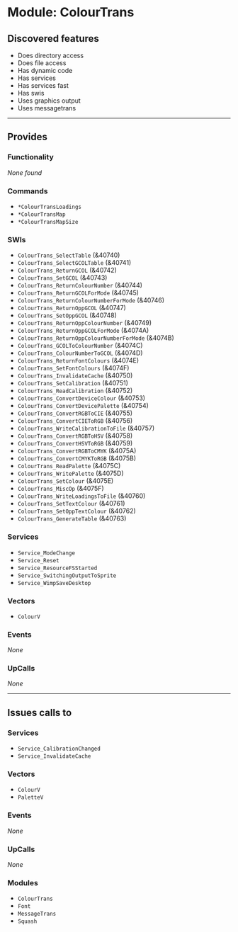 # Module: ColourTrans

## Discovered features


* Does directory access
* Does file access
* Has dynamic code
* Has services
* Has services fast
* Has swis
* Uses graphics output
* Uses messagetrans

---

## Provides

### Functionality


*None found*

### Commands


* `*ColourTransLoadings`
* `*ColourTransMap`
* `*ColourTransMapSize`


### SWIs


* `ColourTrans_SelectTable` (&40740)
* `ColourTrans_SelectGCOLTable` (&40741)
* `ColourTrans_ReturnGCOL` (&40742)
* `ColourTrans_SetGCOL` (&40743)
* `ColourTrans_ReturnColourNumber` (&40744)
* `ColourTrans_ReturnGCOLForMode` (&40745)
* `ColourTrans_ReturnColourNumberForMode` (&40746)
* `ColourTrans_ReturnOppGCOL` (&40747)
* `ColourTrans_SetOppGCOL` (&40748)
* `ColourTrans_ReturnOppColourNumber` (&40749)
* `ColourTrans_ReturnOppGCOLForMode` (&4074A)
* `ColourTrans_ReturnOppColourNumberForMode` (&4074B)
* `ColourTrans_GCOLToColourNumber` (&4074C)
* `ColourTrans_ColourNumberToGCOL` (&4074D)
* `ColourTrans_ReturnFontColours` (&4074E)
* `ColourTrans_SetFontColours` (&4074F)
* `ColourTrans_InvalidateCache` (&40750)
* `ColourTrans_SetCalibration` (&40751)
* `ColourTrans_ReadCalibration` (&40752)
* `ColourTrans_ConvertDeviceColour` (&40753)
* `ColourTrans_ConvertDevicePalette` (&40754)
* `ColourTrans_ConvertRGBToCIE` (&40755)
* `ColourTrans_ConvertCIEToRGB` (&40756)
* `ColourTrans_WriteCalibrationToFile` (&40757)
* `ColourTrans_ConvertRGBToHSV` (&40758)
* `ColourTrans_ConvertHSVToRGB` (&40759)
* `ColourTrans_ConvertRGBToCMYK` (&4075A)
* `ColourTrans_ConvertCMYKToRGB` (&4075B)
* `ColourTrans_ReadPalette` (&4075C)
* `ColourTrans_WritePalette` (&4075D)
* `ColourTrans_SetColour` (&4075E)
* `ColourTrans_MiscOp` (&4075F)
* `ColourTrans_WriteLoadingsToFile` (&40760)
* `ColourTrans_SetTextColour` (&40761)
* `ColourTrans_SetOppTextColour` (&40762)
* `ColourTrans_GenerateTable` (&40763)


### Services


* `Service_ModeChange`
* `Service_Reset`
* `Service_ResourceFSStarted`
* `Service_SwitchingOutputToSprite`
* `Service_WimpSaveDesktop`


### Vectors


* `ColourV`


### Events


*None*


### UpCalls


*None*


---

## Issues calls to

### Services


* `Service_CalibrationChanged`
* `Service_InvalidateCache`


### Vectors


* `ColourV`
* `PaletteV`


### Events


*None*


### UpCalls


*None*


### Modules


* `ColourTrans`
* `Font`
* `MessageTrans`
* `Squash`


